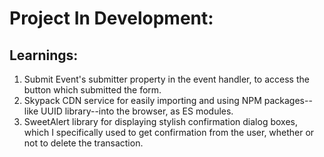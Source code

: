 # Project In Development:

## Learnings:

1. Submit Event's submitter property in the event handler, to access the button which submitted the form.
2. Skypack CDN service for easily importing and using NPM packages--like UUID library--into the browser, as ES modules.
3. SweetAlert library for displaying stylish confirmation dialog boxes, which I specifically used to get confirmation from the user, whether or not to delete the transaction. 